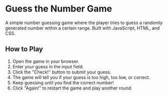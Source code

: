 # Guess the Number Game

A simple number guessing game where the player tries to guess a randomly generated number within a certain range. Built with JavaScript, HTML, and CSS.

## How to Play

1. Open the game in your browser.
2. Enter your guess in the input field.
3. Click the "Check!" button to submit your guess.
4. The game will tell you if your guess is too high, too low, or correct.
5. Keep guessing until you find the correct number!
6. Click "Again!" to restart the game and play another round.
